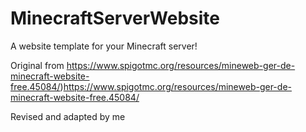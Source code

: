 # MinecraftServerWebsite
A website template for your Minecraft server!

Original from https://www.spigotmc.org/resources/mineweb-ger-de-minecraft-website-free.45084/)https://www.spigotmc.org/resources/mineweb-ger-de-minecraft-website-free.45084/

Revised and adapted by me
